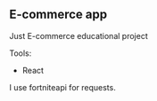 ## E-commerce app

Just E-commerce educational project

Tools:
- React

I use fortniteapi for requests.
